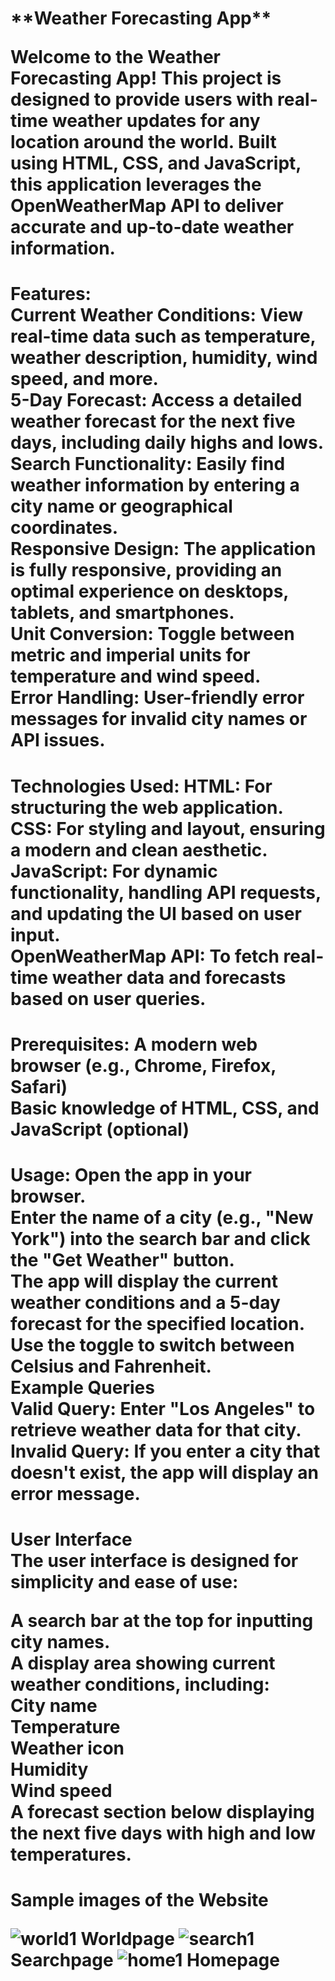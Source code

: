 <h1>**Weather Forecasting App**


Welcome to the Weather Forecasting App! This project is designed to provide users with real-time weather updates for any location around the world. Built using HTML, CSS, and JavaScript, this application leverages the OpenWeatherMap API to deliver accurate and up-to-date weather information.

<h1>Features:</br>
Current Weather Conditions: View real-time data such as temperature, weather description, humidity, wind speed, and more.</br>
5-Day Forecast: Access a detailed weather forecast for the next five days, including daily highs and lows.</br>
Search Functionality: Easily find weather information by entering a city name or geographical coordinates.</br>
Responsive Design: The application is fully responsive, providing an optimal experience on desktops, tablets, and smartphones.</br>
Unit Conversion: Toggle between metric and imperial units for temperature and wind speed.</br>
Error Handling: User-friendly error messages for invalid city names or API issues.</br>

<h1>Technologies Used:
HTML: For structuring the web application.</br>
CSS: For styling and layout, ensuring a modern and clean aesthetic.</br>
JavaScript: For dynamic functionality, handling API requests, and updating the UI based on user input.</br>
OpenWeatherMap API: To fetch real-time weather data and forecasts based on user queries.</br>


<h1>Prerequisites:
A modern web browser (e.g., Chrome, Firefox, Safari)</br>
Basic knowledge of HTML, CSS, and JavaScript (optional)</br>

<h1>Usage:
Open the app in your browser.</br>
Enter the name of a city (e.g., "New York") into the search bar and click the "Get Weather" button.</br>
The app will display the current weather conditions and a 5-day forecast for the specified location.</br>
Use the toggle to switch between Celsius and Fahrenheit.</br>
Example Queries</br>
Valid Query: Enter "Los Angeles" to retrieve weather data for that city.</br>
Invalid Query: If you enter a city that doesn't exist, the app will display an error message.</br>
<h1>User Interface</br>
The user interface is designed for simplicity and ease of use:

A search bar at the top for inputting city names.</br>
A display area showing current weather conditions, including:</br>
City name</br>
Temperature</br>
Weather icon</br>
Humidity</br>
Wind speed</br>
A forecast section below displaying the next five days with high and low temperatures.</br>

<h1>Sample images of the Website

![world1](https://github.com/user-attachments/assets/63ed58c2-ff00-4668-8670-e72cd13c716d)
Worldpage
![search1](https://github.com/user-attachments/assets/628124bf-0dcd-4064-9482-c6cf4ab5cb39)
Searchpage
![home1](https://github.com/user-attachments/assets/87758ab8-c105-4972-92b6-91a1e490aee1)
Homepage
